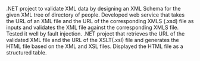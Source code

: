 .NET project to validate XML data by designing an XML Schema for the given XML tree of directory of people. Developed web service that takes the URL of an XML file and the URL of the corresponding XMLS (.xsd) file as inputs and validates the XML file against the corresponding XMLS file. Tested it well by fault injection.
.NET project that retrieves the URL of the validated XML file and the URL of the XSLT(.xsl) file and generates the HTML file based on the XML and XSL files. Displayed the HTML file as a structured table.